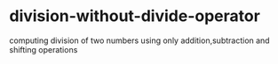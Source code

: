 # division-without-divide-operator
computing division of two numbers using only addition,subtraction and shifting operations
